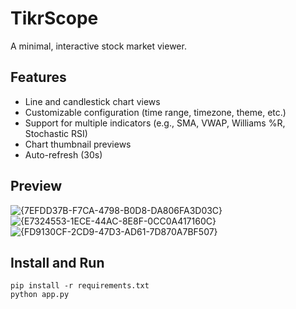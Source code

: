 # TikrScope

A minimal, interactive stock market viewer.

## Features

- Line and candlestick chart views  
- Customizable configuration (time range, timezone, theme, etc.)  
- Support for multiple indicators (e.g., SMA, VWAP, Williams %R, Stochastic RSI)  
- Chart thumbnail previews  
- Auto-refresh (30s)

## Preview

![{7EFDD37B-F7CA-4798-B0D8-DA806FA3D03C}](https://github.com/user-attachments/assets/50324eab-4f90-4892-8ab5-bd13fdea382d)
![{E7324553-1ECE-44AC-8E8F-0CC0A417160C}](https://github.com/user-attachments/assets/65aa1862-8685-4c55-a9bd-92a8c92912de)
![{FD9130CF-2CD9-47D3-AD61-7D870A7BF507}](https://github.com/user-attachments/assets/87a72e2b-3c07-489b-af05-0f4a96d5d642)

## Install and Run

```
pip install -r requirements.txt
python app.py  
```
